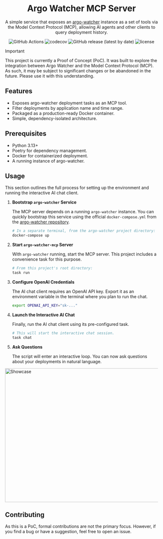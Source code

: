<div align="center">

# Argo Watcher MCP Server

A simple service that exposes an [argo-watcher](https://github.com/shini4i/argo-watcher) instance as a set of tools via the Model Context Protocol (MCP), allowing AI agents and other clients to query deployment history.

![GitHub Actions](https://img.shields.io/github/actions/workflow/status/shini4i/argo-watcher-mcp/run-tests.yml?branch=main&style=plastic)
![codecov](https://img.shields.io/codecov/c/github/shini4i/argo-watcher-mcp?style=plastic&token=E61B6OYPFX)
![GitHub release (latest by date)](https://img.shields.io/github/v/release/shini4i/argo-watcher-mcp?style=plastic)
![license](https://img.shields.io/github/license/shini4i/argo-watcher-mcp?style=plastic)

</div>

> [!IMPORTANT]
> This project is currently a Proof of Concept (PoC). It was built to explore the integration between Argo Watcher and the Model Context Protocol (MCP). As such, it may be subject to significant changes or be abandoned in the future. Please use it with this understanding.

## Features

- Exposes argo-watcher deployment tasks as an MCP tool.
- Filter deployments by application name and time range.
- Packaged as a production-ready Docker container.
- Simple, dependency-isolated architecture.

## Prerequisites

- Python 3.13+
- Poetry for dependency management.
- Docker for containerized deployment.
- A running instance of argo-watcher.

## Usage

This section outlines the full process for setting up the environment and running the interactive AI chat client.

1.  **Bootstrap `argo-watcher` Service**

    The MCP server depends on a running `argo-watcher` instance. You can quickly bootstrap this service using the official `docker-compose.yml` from the [argo-watcher repository](https://github.com/shini4i/argo-watcher/blob/main/docker-compose.yml).

    ```bash
    # In a separate terminal, from the argo-watcher project directory:
    docker-compose up
    ```

2.  **Start `argo-watcher-mcp` Server**

    With `argo-watcher` running, start the MCP server. This project includes a convenience task for this purpose.

    ```bash
    # From this project's root directory:
    task run
    ```

3.  **Configure OpenAI Credentials**

    The AI chat client requires an OpenAI API key. Export it as an environment variable in the terminal where you plan to run the chat.

    ```bash
    export OPENAI_API_KEY="sk-..."
    ```

4.  **Launch the Interactive AI Chat**

    Finally, run the AI chat client using its pre-configured task.

    ```bash
    # This will start the interactive chat session.
    task chat
    ```

5.  **Ask Questions**

    The script will enter an interactive loop. You can now ask questions about your deployments in natural language.

<img src="https://raw.githubusercontent.com/shini4i/assets/main/src/argo-watcher-mcp/argo-watcher-mcp-chat.png" alt="Showcase" height="441" width="680">

## Contributing

As this is a PoC, formal contributions are not the primary focus. However, if you find a bug or have a suggestion, feel free to open an issue.


